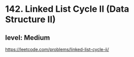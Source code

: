 # 142. Linked List Cycle II (Data Structure II)
## level: Medium

https://leetcode.com/problems/linked-list-cycle-ii/
